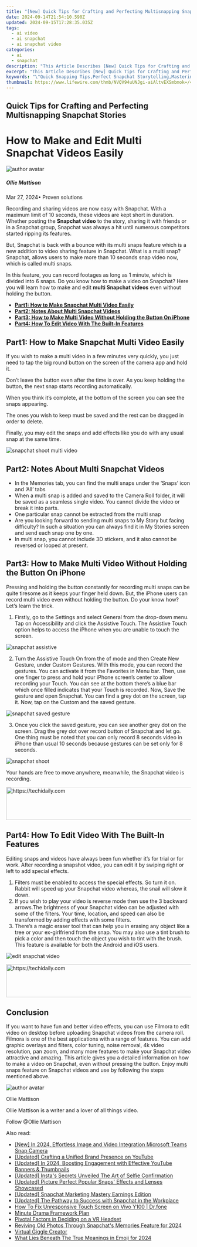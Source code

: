 ```yaml
---
title: "[New] Quick Tips for Crafting and Perfecting Multisnapping Snapchat Stories"
date: 2024-09-14T21:54:10.590Z
updated: 2024-09-15T17:28:35.035Z
tags:
  - ai video
  - ai snapchat
  - ai snapchat video
categories:
  - ai
  - snapchat
description: "This Article Describes [New] Quick Tips for Crafting and Perfecting Multisnapping Snapchat Stories"
excerpt: "This Article Describes [New] Quick Tips for Crafting and Perfecting Multisnapping Snapchat Stories"
keywords: "\"Quick Snapping Tips,Perfect Snapchat Storytelling,Mastering Snapchat Multisnaps,Optimize Snapchat Story Views,Enhance Snapchat Narratives,Craft Effective Snapchat Stories,Improve Snapchat Multi-Snap Quality\""
thumbnail: https://www.lifewire.com/thmb/NVQV94uUNJgi-aiAltvEXSmbmok=/400x300/filters:no_upscale():max_bytes(150000):strip_icc()/onedriveshare-5b9de63c46e0fb0025bc2001.jpg
---
```


## Quick Tips for Crafting and Perfecting Multisnapping Snapchat Stories

# How to Make and Edit Multi Snapchat Videos Easily

![author avatar](https://images.wondershare.com/filmora/article-images/ollie-mattison.jpg)

##### Ollie Mattison

 Mar 27, 2024• Proven solutions

 Recording and sharing videos are now easy with Snapchat. With a maximum limit of 10 seconds, these videos are kept short in duration. Whether posting the **Snapchat video** to the story, sharing it with friends or in a Snapchat group, Snapchat was always a hit until numerous competitors started ripping its features.

 But, Snapchat is back with a bounce with its multi snaps feature which is a new addition to video sharing feature in Snapchat. What is a multi snap? Snapchat, allows users to make more than 10 seconds snap video now, which is called multi snaps.

 In this feature, you can record footages as long as 1 minute, which is divided into 6 snaps. Do you know how to make a video on Snapchat? Here you will learn how to make and edit **multi Snapchat videos** even without holding the button.

* [**Part1: How to Make Snapchat Multi Video Easily**](#part1)
* [**Part2: Notes About Multi Snapchat Videos**](#part2)
* [**Part3: How to Make Multi Video Without Holding the Button On iPhone**](#part3)
* [**Part4: How To Edit Video With The Built-In Features**](#part4)

## Part1: How to Make Snapchat Multi Video Easily

 If you wish to make a multi video in a few minutes very quickly, you just need to tap the big round button on the screen of the camera app and hold it.

 Don’t leave the button even after the time is over. As you keep holding the button, the next snap starts recording automatically.

 When you think it’s complete, at the bottom of the screen you can see the snaps appearing.

 The ones you wish to keep must be saved and the rest can be dragged in order to delete.

 Finally, you may edit the snaps and add effects like you do with any usual snap at the same time.

![snapchat shoot multi video](https://images.wondershare.com/filmora/article-images/snapchat-shoot-multi-video.jpg)

## Part2: Notes About Multi Snapchat Videos

* In the Memories tab, you can find the multi snaps under the ‘Snaps’ icon and ‘All’ tabs
* When a multi snap is added and saved to the Camera Roll folder, it will be saved as a seamless single video. You cannot divide the video or break it into parts.
* One particular snap cannot be extracted from the multi snap
* Are you looking forward to sending multi snaps to My Story but facing difficulty? In such a situation you can always find it in My Stories screen and send each snap one by one.
* In multi snap, you cannot include 3D stickers, and it also cannot be reversed or looped at present.

## Part3: How to Make Multi Video Without Holding the Button On iPhone

 Pressing and holding the button constantly for recording multi snaps can be quite tiresome as it keeps your finger held down. But, the iPhone users can record multi video even without holding the button. Do your know how? Let’s learn the trick.

1. Firstly, go to the Settings and select General from the drop-down menu. Tap on Accessibility and click the Assistive Touch. The Assistive Touch option helps to access the iPhone when you are unable to touch the screen.

![snapchat assistive](https://images.wondershare.com/filmora/article-images/snapchat-assistive-touch.JPG)

2. Turn the Assistive Touch On from the of mode and then Create New Gesture, under Custom Gestures. With this mode, you can record the gestures. You can activate it from the Favorites in Menu bar. Then, use one finger to press and hold your iPhone screen’s center to allow recording your Touch. You can see at the bottom there’s a blue bar which once filled indicates that your Touch is recorded. Now, Save the gesture and open Snapchat. You can find a grey dot on the screen, tap it. Now, tap on the Custom and the saved gesture.

![snapchat saved gesture](https://images.wondershare.com/filmora/article-images/snapchat-saved-gesture.JPG)

3. Once you click the saved gesture, you can see another grey dot on the screen. Drag the grey dot over record button of Snapchat and let go. One thing must be noted that you can only record 8 seconds video in iPhone than usual 10 seconds because gestures can be set only for 8 seconds.

![snapchat shoot](https://images.wondershare.com/filmora/article-images/snapchat-shoot1.JPG)

 Your hands are free to move anywhere, meanwhile, the Snapchat video is recording.

<!-- affiliate ads begin -->
<a href="https://aidotcom.pxf.io/c/5597632/2129043/19576" target="_top" id="2129043">
  <img src="//a.impactradius-go.com/display-ad/19576-2129043" border="0" alt="https://techidaily.com" width="728" height="90"/>
</a>
<img height="0" width="0" src="https://aidotcom.pxf.io/i/5597632/2129043/19576" style="position:absolute;visibility:hidden;" border="0" />
<!-- affiliate ads end -->

## Part4: How To Edit Video With The Built-In Features

 Editing snaps and videos have always been fun whether it’s for trial or for work. After recording a snapshot video, you can edit it by swiping right or left to add special effects.

1. Filters must be enabled to access the special effects. So turn it on. Rabbit will speed up your Snapchat video whereas, the snail will slow it down.
2. If you wish to play your video is reverse mode then use the 3 backward arrows.The brightness of your Snapchat video can be adjusted with some of the filters. Your time, location, and speed can also be transformed by adding effects with some filters.
3. There’s a magic eraser tool that can help you in erasing any object like a tree or your ex-girlfriend from the snap. You may also use a tint brush to pick a color and then touch the object you wish to tint with the brush. This feature is available for both the Android and iOS users.
  
![edit snapchat video](https://images.wondershare.com/filmora/article-images/edit-snapchat-video.JPG)

<!-- affiliate ads begin -->
<a href="https://ephamedtechinc.pxf.io/c/5597632/2137215/26400" target="_top" id="2137215">
  <img src="//a.impactradius-go.com/display-ad/26400-2137215" border="0" alt="https://techidaily.com" width="728" height="90"/>
</a>
<img height="0" width="0" src="https://ephamedtechinc.pxf.io/i/5597632/2137215/26400" style="position:absolute;visibility:hidden;" border="0" />
<!-- affiliate ads end -->

## Conclusion

 If you want to have fun and better video effects, you can use Filmora to edit video on desktop before uploading Snapchat videos from the camera roll. Filmora is one of the best applications with a range of features. You can add graphic overlays and filters, color tuning, noise removal, 4k video resolution, pan zoom, and many more features to make your Snapchat video attractive and amazing. This article gives you a detailed information on how to make a video on Snapchat, even without pressing the button. Enjoy multi snaps feature on Snapchat videos and use by following the steps mentioned above.

![author avatar](https://images.wondershare.com/filmora/article-images/ollie-mattison.jpg)

Ollie Mattison

Ollie Mattison is a writer and a lover of all things video.

Follow @Ollie Mattison

<ins class="adsbygoogle"
      style="display:block"
      data-ad-client="ca-pub-7571918770474297"
      data-ad-slot="8358498916"
      data-ad-format="auto"
      data-full-width-responsive="true"></ins>

<span class="atpl-alsoreadstyle">Also read:</span>
<div><ul>
<li><a href="https://snapchat-videos.techidaily.com/new-in-2024-effortless-image-and-video-integration-microsoft-teams-snap-camera/"><u>[New] In 2024, Effortless Image and Video Integration Microsoft Teams Snap Camera</u></a></li>
<li><a href="https://extra-tips.techidaily.com/updated-crafting-a-unified-brand-presence-on-youtube/"><u>[Updated] Crafting a Unified Brand Presence on YouTube</u></a></li>
<li><a href="https://facebook-record-videos.techidaily.com/updated-in-2024-boosting-engagement-with-effective-youtube-banners-and-thumbnails/"><u>[Updated] In 2024, Boosting Engagement with Effective YouTube Banners & Thumbnails</u></a></li>
<li><a href="https://instagram-videos.techidaily.com/updated-instas-secrets-unveiled-the-art-of-selfie-confirmation/"><u>[Updated] Insta's Secrets Unveiled The Art of Selfie Confirmation</u></a></li>
<li><a href="https://snapchat-videos.techidaily.com/updated-picture-perfect-popular-snaps-effects-and-lenses-showcased/"><u>[Updated] Picture Perfect Popular Snaps' Effects and Lenses Showcased</u></a></li>
<li><a href="https://snapchat-videos.techidaily.com/updated-snapchat-marketing-mastery-earnings-edition/"><u>[Updated] Snapchat Marketing Mastery Earnings Edition</u></a></li>
<li><a href="https://snapchat-videos.techidaily.com/updated-the-pathway-to-success-with-snapchat-in-the-workplace/"><u>[Updated] The Pathway to Success with Snapchat in the Workplace</u></a></li>
<li><a href="https://howto.techidaily.com/how-to-fix-unresponsive-touch-screen-on-vivo-y100-drfone-by-drfone-fix-android-problems-fix-android-problems/"><u>How To Fix Unresponsive Touch Screen on Vivo Y100 | Dr.fone</u></a></li>
<li><a href="https://extra-resources.techidaily.com/minute-drama-framework-plan/"><u>Minute Drama Framework Plan</u></a></li>
<li><a href="https://buynow-marvelous.techidaily.com/pivotal-factors-in-deciding-on-a-vr-headset/"><u>Pivotal Factors in Deciding on a VR Headset</u></a></li>
<li><a href="https://snapchat-videos.techidaily.com/reviving-old-photos-through-snapchats-memories-feature-for-2024/"><u>Reviving Old Photos Through Snapchat's Memories Feature for 2024</u></a></li>
<li><a href="https://extra-lessons.techidaily.com/virtual-giggle-creator/"><u>Virtual Giggle Creator</u></a></li>
<li><a href="https://snapchat-videos.techidaily.com/what-lies-beneath-the-true-meanings-in-emoji-for-2024/"><u>What Lies Beneath The True Meanings in Emoji for 2024</u></a></li>
</ul></div>

